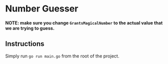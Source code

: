 # Number Guesser

#### NOTE: make sure you change `GrantsMagicalNumber` to the actual value that we are trying to guess.

## Instructions

Simply run `go run main.go` from the root of the project.